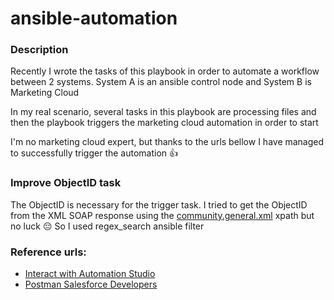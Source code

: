 # ansible-automation

### Description
Recently I wrote the tasks of this playbook in order to automate a workflow 
between 2 systems. System A is an ansible control node and System B is 
Marketing Cloud

In my real scenario, several tasks in this playbook are processing files 
and then the playbook triggers the marketing cloud automation in order to start

I'm no marketing cloud expert, but thanks to the urls bellow 
I have managed to successfully trigger the automation :thumbsup:

### Improve ObjectID task

The ObjectID is necessary for the trigger task. 
I tried to get the ObjectID from the XML SOAP response using 
the [community.general.xml](https://docs.ansible.com/ansible/latest/collections/community/general/xml_module.html) 
xpath but no luck :pensive: So I used regex_search ansible filter

### Reference urls:

- [Interact with Automation Studio](https://developer.salesforce.com/docs/atlas.en-us.noversion.mc-apis.meta/mc-apis/interacting_with_automation_studio_via_the_web_service_soap_api.htm)
- [Postman Salesforce Developers](https://www.postman.com/salesforce-developers/workspace/salesforce-developers/collection/14448118-2835a976-010c-4548-92f8-f42c0382758e?ctx=documentation)

